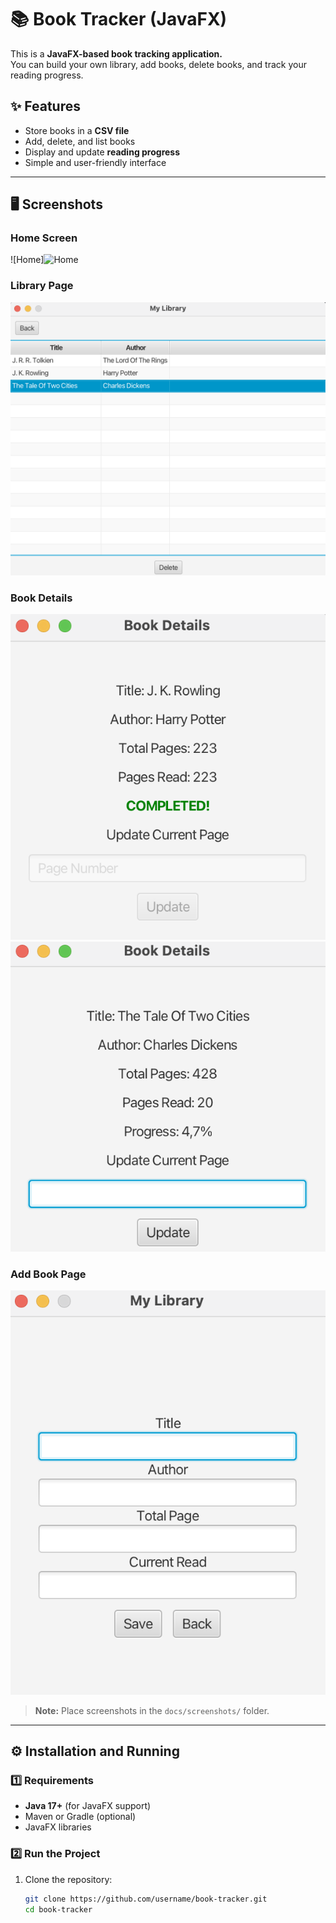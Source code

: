 # 📚 Book Tracker (JavaFX)

This is a **JavaFX-based book tracking application.**  
You can build your own library, add books, delete books, and track your reading progress.  

## ✨ Features
- Store books in a **CSV file**  
- Add, delete, and list books  
- Display and update **reading progress**  
- Simple and user-friendly interface  

---

## 🖥️ Screenshots
### Home Screen
![Home]<img src="src/main/resources/assets/home.png" alt="Home" width="400" />

### Library Page
![Library](rc/main/resources/assets/listOfBook.png)

### Book Details
![Details](rc/main/resources/assets/bookDetail1.png)
![Details](rc/main/resources/assets/bookDetail2.png)

### Add Book Page
![Add Book](rc/main/resources/assets/addBook.png)


> **Note:** Place screenshots in the `docs/screenshots/` folder.  

---

## ⚙️ Installation and Running

### 1️⃣ Requirements
- **Java 17+** (for JavaFX support)
- Maven or Gradle (optional)
- JavaFX libraries  

### 2️⃣ Run the Project
1. Clone the repository:
   ```bash
   git clone https://github.com/username/book-tracker.git
   cd book-tracker
